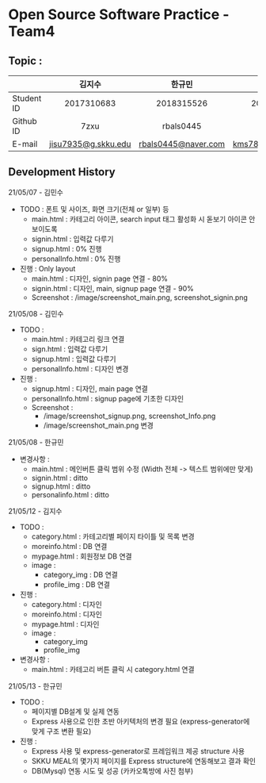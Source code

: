 # Open Source Software Practice - Team4

## Topic :

|            |       김지수        |       한규민        |       김민수       |
| ---------- | :-----------------: | :-----------------: | :----------------: |
| Student ID |     2017310683      |     2018315526      |     2020312552     |
| Github ID  |        7zxu         |      rbals0445      |      miNsu01       |
| E-mail     | jisu7935@g.skku.edu | rbals0445@naver.com | kms78900@naver.com |

## Development History
21/05/07 - 김민수

- TODO : 폰트 및 사이즈, 화면 크기(전체 or 일부) 등
  - main.html : 카테고리 아이콘, search input 태그 활성화 시 돋보기 아이콘 안보이도록
  - signin.html : 입력값 다루기
  - signup.html : 0% 진행
  - personalInfo.html : 0% 진행
- 진행 : Only layout
  - main.html : 디자인, signin page 연결 - 80%
  - signin.html : 디자인, main, signup page 연결 - 90%
  - Screenshot : /image/screenshot_main.png, screenshot_signin.png

21/05/08 - 김민수

- TODO :
  - main.html : 카테고리 링크 연결
  - sign.html : 입력값 다루기
  - signup.html : 입력값 다루기
  - personalInfo.html : 디자인 변경
- 진행 :
  - signup.html : 디자인, main page 연결
  - personalInfo.html : signup page에 기초한 디자인
  - Screenshot :
    - /image/screenshot_signup.png, screenshot_Info.png
    - /image/screenshot_main.png 변경

21/05/08 - 한규민
- 변경사항 :
  - main.html : 메인버튼 클릭 범위 수정 (Width 전체 -> 텍스트 범위에만 맞게)
  - signin.html : ditto
  - signup.html : ditto
  - personalinfo.html : ditto

21/05/12 - 김지수

- TODO :
  - category.html : 카테고리별 페이지 타이틀 및 목록 변경
  - moreinfo.html : DB 연결
  - mypage.html : 회원정보 DB 연결
  - image :
    - category_img : DB 연결
    - profile_img : DB 연결
- 진행 :
  - category.html : 디자인
  - moreinfo.html : 디자인
  - mypage.html : 디자인
  - image :
    - category_img
    - profile_img
- 변경사항 :
  - main.html : 카테고리 버튼 클릭 시 category.html 연결

21/05/13 - 한규민

- TODO :
  - 페이지별 DB설계 및 실제 연동
  - Express 사용으로 인한 초반 아키텍처의 변경 필요 (express-generator에 맞게 구조 변환 필요)
- 진행 :
  - Express 사용 및 express-generator로 프레임워크 제공 structure 사용
  - SKKU MEAL의 몇가지 페이지를 Express structure에 연동해보고 결과 확인
  - DB(Mysql) 연동 시도 및 성공 (카카오톡방에 사진 첨부)
  
